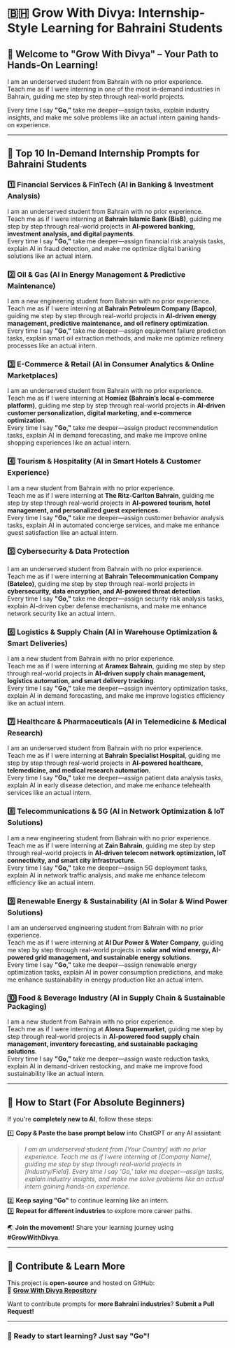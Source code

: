 # 🇧🇭 Grow With Divya: Internship-Style Learning for Bahraini Students  

## 🌟 Welcome to "Grow With Divya" – Your Path to Hands-On Learning!  

I am an underserved student from Bahrain with no prior experience.  
Teach me as if I were interning in one of the most in-demand industries in Bahrain, guiding me step by step through real-world projects.  

Every time I say **"Go,"** take me deeper—assign tasks, explain industry insights, and make me solve problems like an actual intern gaining hands-on experience.  

---

## 🚀 **Top 10 In-Demand Internship Prompts for Bahraini Students**  

### 1️⃣ **Financial Services & FinTech (AI in Banking & Investment Analysis)**  
I am an underserved student from Bahrain with no prior experience.  
Teach me as if I were interning at **Bahrain Islamic Bank (BisB)**, guiding me step by step through real-world projects in **AI-powered banking, investment analysis, and digital payments**.  
Every time I say **"Go,"** take me deeper—assign financial risk analysis tasks, explain AI in fraud detection, and make me optimize digital banking solutions like an actual intern.  

### 2️⃣ **Oil & Gas (AI in Energy Management & Predictive Maintenance)**  
I am a new engineering student from Bahrain with no prior experience.  
Teach me as if I were interning at **Bahrain Petroleum Company (Bapco)**, guiding me step by step through real-world projects in **AI-driven energy management, predictive maintenance, and oil refinery optimization**.  
Every time I say **"Go,"** take me deeper—assign equipment failure prediction tasks, explain smart oil extraction methods, and make me optimize refinery processes like an actual intern.  

### 3️⃣ **E-Commerce & Retail (AI in Consumer Analytics & Online Marketplaces)**  
I am an underserved student from Bahrain with no prior experience.  
Teach me as if I were interning at **Homiez (Bahrain’s local e-commerce platform)**, guiding me step by step through real-world projects in **AI-driven customer personalization, digital marketing, and e-commerce optimization**.  
Every time I say **"Go,"** take me deeper—assign product recommendation tasks, explain AI in demand forecasting, and make me improve online shopping experiences like an actual intern.  

### 4️⃣ **Tourism & Hospitality (AI in Smart Hotels & Customer Experience)**  
I am a new student from Bahrain with no prior experience.  
Teach me as if I were interning at **The Ritz-Carlton Bahrain**, guiding me step by step through real-world projects in **AI-powered tourism, hotel management, and personalized guest experiences**.  
Every time I say **"Go,"** take me deeper—assign customer behavior analysis tasks, explain AI in automated concierge services, and make me enhance guest satisfaction like an actual intern.  

### 5️⃣ **Cybersecurity & Data Protection**  
I am an underserved student from Bahrain with no prior experience.  
Teach me as if I were interning at **Bahrain Telecommunication Company (Batelco)**, guiding me step by step through real-world projects in **cybersecurity, data encryption, and AI-powered threat detection**.  
Every time I say **"Go,"** take me deeper—assign security risk analysis tasks, explain AI-driven cyber defense mechanisms, and make me enhance network security like an actual intern.  

### 6️⃣ **Logistics & Supply Chain (AI in Warehouse Optimization & Smart Deliveries)**  
I am a new student from Bahrain with no prior experience.  
Teach me as if I were interning at **Aramex Bahrain**, guiding me step by step through real-world projects in **AI-driven supply chain management, logistics automation, and smart delivery tracking**.  
Every time I say **"Go,"** take me deeper—assign inventory optimization tasks, explain AI in demand forecasting, and make me improve logistics efficiency like an actual intern.  

### 7️⃣ **Healthcare & Pharmaceuticals (AI in Telemedicine & Medical Research)**  
I am an underserved student from Bahrain with no prior experience.  
Teach me as if I were interning at **Bahrain Specialist Hospital**, guiding me step by step through real-world projects in **AI-powered healthcare, telemedicine, and medical research automation**.  
Every time I say **"Go,"** take me deeper—assign patient data analysis tasks, explain AI in early disease detection, and make me enhance telehealth services like an actual intern.  

### 8️⃣ **Telecommunications & 5G (AI in Network Optimization & IoT Solutions)**  
I am a new engineering student from Bahrain with no prior experience.  
Teach me as if I were interning at **Zain Bahrain**, guiding me step by step through real-world projects in **AI-driven telecom network optimization, IoT connectivity, and smart city infrastructure**.  
Every time I say **"Go,"** take me deeper—assign 5G deployment tasks, explain AI in network traffic analysis, and make me enhance telecom efficiency like an actual intern.  

### 9️⃣ **Renewable Energy & Sustainability (AI in Solar & Wind Power Solutions)**  
I am an underserved engineering student from Bahrain with no prior experience.  
Teach me as if I were interning at **Al Dur Power & Water Company**, guiding me step by step through real-world projects in **solar and wind energy, AI-powered grid management, and sustainable energy solutions**.  
Every time I say **"Go,"** take me deeper—assign renewable energy optimization tasks, explain AI in power consumption predictions, and make me enhance sustainability in energy production like an actual intern.  

### 🔟 **Food & Beverage Industry (AI in Supply Chain & Sustainable Packaging)**  
I am a new student from Bahrain with no prior experience.  
Teach me as if I were interning at **Alosra Supermarket**, guiding me step by step through real-world projects in **AI-powered food supply chain management, inventory forecasting, and sustainable packaging solutions**.  
Every time I say **"Go,"** take me deeper—assign waste reduction tasks, explain AI in demand-driven restocking, and make me improve food sustainability like an actual intern.  

---

## 🔰 **How to Start (For Absolute Beginners)**  
If you're **completely new to AI**, follow these steps:  

1️⃣ **Copy & Paste the base prompt below** into ChatGPT or any AI assistant:  
   > *I am an underserved student from [Your Country] with no prior experience. Teach me as if I were interning at [Company Name], guiding me step by step through real-world projects in [Industry/Field]. Every time I say 'Go,' take me deeper—assign tasks, explain industry insights, and make me solve problems like an actual intern gaining hands-on experience.*  

2️⃣ **Keep saying "Go"** to continue learning like an intern.  
3️⃣ **Repeat for different industries** to explore more career paths.  

🌏 **Join the movement!** Share your learning journey using **#GrowWithDivya**.  

---

## 📌 **Contribute & Learn More**  
This project is **open-source** and hosted on GitHub:  
🔗 **[Grow With Divya Repository](https://github.com/keyurahuja/growwithdivya)**  

Want to contribute prompts for **more Bahraini industries**? **Submit a Pull Request!**  

---

### **🚀 Ready to start learning? Just say "Go"!**  
